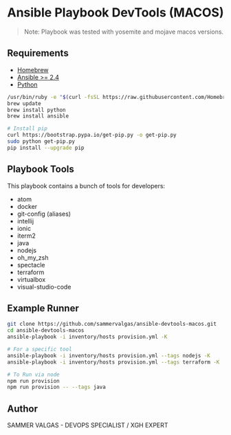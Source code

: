 Ansible Playbook DevTools (MACOS)
================

 > Note: Playbook was tested with yosemite and mojave macos versions.

Requirements
----------------

* [Homebrew](https://brew.sh/index_pt-br)
* [Ansible >= 2.4](https://www.ansible.com/resources/get-started)
* [Python](https://www.python.org/)

```bash
/usr/bin/ruby -e "$(curl -fsSL https://raw.githubusercontent.com/Homebrew/install/master/install)"
brew update
brew install python
brew install ansible

# Install pip
curl https://bootstrap.pypa.io/get-pip.py -o get-pip.py
sudo python get-pip.py
pip install --upgrade pip
```

Playbook Tools
----------------
This playbook contains a bunch of tools for developers:

* atom
* docker
* git-config (aliases)
* intellij
* ionic
* iterm2
* java
* nodejs
* oh_my_zsh
* spectacle
* terraform
* virtualbox
* visual-studio-code


Example Runner
-----------------

```bash
git clone https://github.com/sammervalgas/ansible-devtools-macos.git
cd ansible-devtools-macos
ansible-playbook -i inventory/hosts provision.yml -K

# For a specific tool
ansible-playbook -i inventory/hosts provision.yml --tags nodejs -K
ansible-playbook -i inventory/hosts provision.yml --tags terraform -K

# To Run via node
npm run provision
npm run provision -- --tags java
```

Author
----------------
SAMMER VALGAS - DEVOPS SPECIALIST / XGH EXPERT
